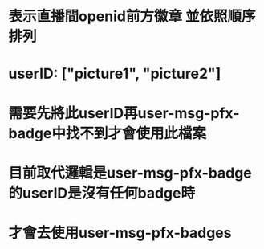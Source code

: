 # 表示直播間openid前方徽章 並依照順序排列
# userID: ["picture1", "picture2"]
# 需要先將此userID再user-msg-pfx-badge中找不到才會使用此檔案
# 目前取代邏輯是user-msg-pfx-badge的userID是沒有任何badge時
# 才會去使用user-msg-pfx-badges
